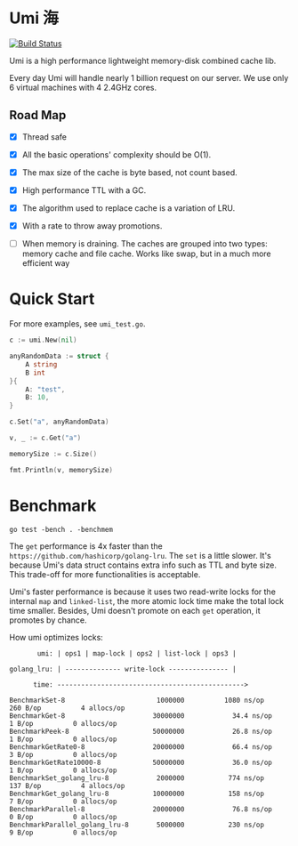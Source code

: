 # Umi 海

[![Build Status](https://travis-ci.org/ysmood/umi.svg)](https://travis-ci.org/ysmood/umi)

Umi is a high performance lightweight memory-disk combined cache lib.

Every day Umi will handle nearly 1 billion request on our server.
We use only 6 virtual machines with 4 2.4GHz cores.

## Road Map

- [x] Thread safe

- [x] All the basic operations' complexity should be O(1).

- [x] The max size of the cache is byte based, not count based.

- [x] High performance TTL with a GC.

- [x] The algorithm used to replace cache is a variation of LRU.

- [x] With a rate to throw away promotions.

- [ ] When memory is draining. The caches are grouped into two types: memory cache and file cache. Works like swap,
  but in a much more efficient way

# Quick Start

For more examples, see `umi_test.go`.

```go
c := umi.New(nil)

anyRandomData := struct {
    A string
    B int
}{
    A: "test",
    B: 10,
}

c.Set("a", anyRandomData)

v, _ := c.Get("a")

memorySize := c.Size()

fmt.Println(v, memorySize)
```


# Benchmark

`go test -bench . -benchmem`

The `get` performance is 4x faster than the `https://github.com/hashicorp/golang-lru`.
The `set` is a little slower. It's because Umi's data struct contains extra info
such as TTL and byte size. This trade-off for more functionalities is acceptable.

Umi's faster performance is because it uses two read-write locks for the
internal `map` and `linked-list`, the more atomic lock time make the total lock time smaller.
Besides, Umi doesn't promote on each `get` operation, it promotes by chance.

How umi optimizes locks:

```
       umi: | ops1 | map-lock | ops2 | list-lock | ops3 |

golang_lru: | -------------- write-lock --------------- |

      time: ----------------------------------------------->
```

```
BenchmarkSet-8                   	 1000000	      1080 ns/op	     260 B/op	       4 allocs/op
BenchmarkGet-8                   	30000000	        34.4 ns/op	       1 B/op	       0 allocs/op
BenchmarkPeek-8                  	50000000	        26.8 ns/op	       1 B/op	       0 allocs/op
BenchmarkGetRate0-8              	20000000	        66.4 ns/op	       3 B/op	       0 allocs/op
BenchmarkGetRate10000-8          	50000000	        36.0 ns/op	       1 B/op	       0 allocs/op
BenchmarkSet_golang_lru-8        	 2000000	       774 ns/op	     137 B/op	       4 allocs/op
BenchmarkGet_golang_lru-8        	10000000	       158 ns/op	       7 B/op	       0 allocs/op
BenchmarkParallel-8              	20000000	        76.8 ns/op	       0 B/op	       0 allocs/op
BenchmarkParallel_golang_lru-8   	 5000000	       230 ns/op	       9 B/op	       0 allocs/op
```

